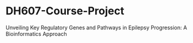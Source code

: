 # DH607-Course-Project
Unveiling Key Regulatory Genes and Pathways in Epilepsy Progression: A Bioinformatics Approach
